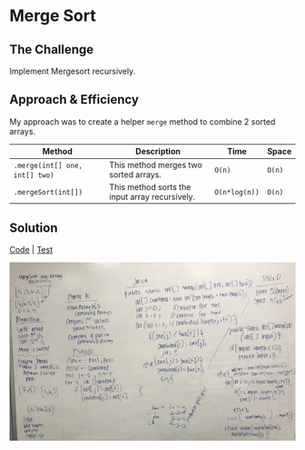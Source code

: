 # Merge Sort
## The Challenge
Implement Mergesort recursively.

## Approach & Efficiency
My approach was to create a helper `merge` method to combine 2 sorted arrays.

Method | Description | Time | Space
--- | --- | --- | ---
`.merge(int[] one, int[] two)`  | This method merges two sorted arrays. | `O(n)` | `O(n)`
`.mergeSort(int[])` | This method sorts the input array recursively. | `O(n*log(n))` | `O(n)`


## Solution
[Code](../src/main/java/sorts/mergeSort) | [Test](../src/test/java/sorts/mergeSort)

![White board of Solution](../assets/sorts_merge.JPG)